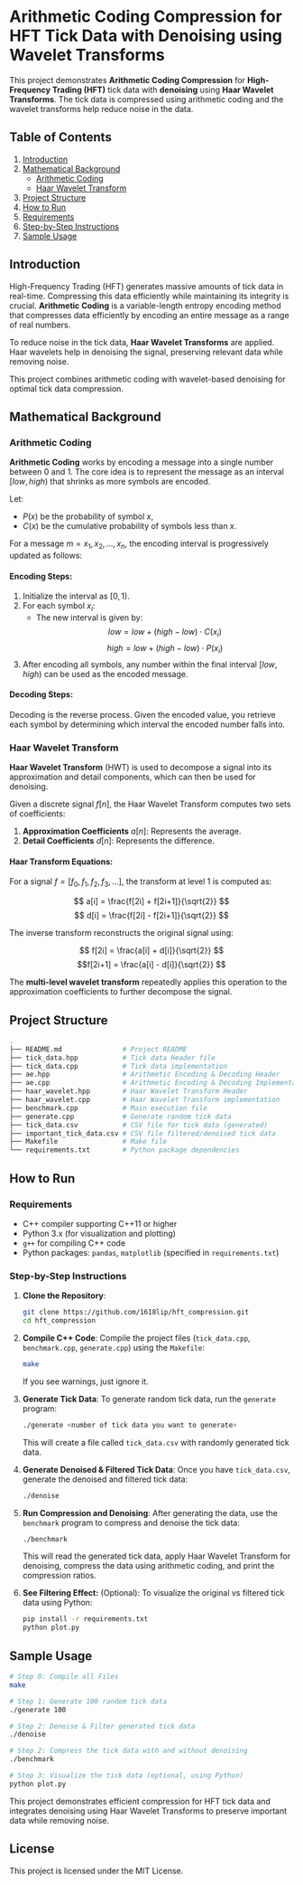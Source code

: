 # Arithmetic Coding Compression for HFT Tick Data with Denoising using Wavelet Transforms

This project demonstrates **Arithmetic Coding Compression** for **High-Frequency Trading (HFT)** tick data with **denoising** using **Haar Wavelet Transforms**. The tick data is compressed using arithmetic coding and the wavelet transforms help reduce noise in the data.

## Table of Contents
1. [Introduction](#introduction)
2. [Mathematical Background](#mathematical-background)
    - [Arithmetic Coding](#arithmetic-coding)
    - [Haar Wavelet Transform](#haar-wavelet-transform)
3. [Project Structure](#project-structure)
4. [How to Run](#how-to-run)
5. [Requirements](#requirements)
6. [Step-by-Step Instructions](#step-by-step-instructions)
7. [Sample Usage](#sample-usage)


## Introduction
High-Frequency Trading (HFT) generates massive amounts of tick data in real-time. Compressing this data efficiently while maintaining its integrity is crucial. **Arithmetic Coding** is a variable-length entropy encoding method that compresses data efficiently by encoding an entire message as a range of real numbers. 

To reduce noise in the tick data, **Haar Wavelet Transforms** are applied. Haar wavelets help in denoising the signal, preserving relevant data while removing noise.

This project combines arithmetic coding with wavelet-based denoising for optimal tick data compression.



## Mathematical Background

### Arithmetic Coding

**Arithmetic Coding** works by encoding a message into a single number between 0 and 1. The core idea is to represent the message as an interval $[low, high)$ that shrinks as more symbols are encoded.

Let:
- $P(x)$ be the probability of symbol $x$,
- $C(x)$ be the cumulative probability of symbols less than $x$.

For a message $m = x_1, x_2, \dots, x_n$, the encoding interval is progressively updated as follows:

#### Encoding Steps:
1. Initialize the interval as $[0, 1)$.
2. For each symbol $x_i$:
   - The new interval is given by:
     $$
     low = low + (high - low) \cdot C(x_i)
     $$
     $$
     high = low + (high - low) \cdot P(x_i)
     $$
3. After encoding all symbols, any number within the final interval $[low, high)$ can be used as the encoded message.

#### Decoding Steps:
Decoding is the reverse process. Given the encoded value, you retrieve each symbol by determining which interval the encoded number falls into.



### Haar Wavelet Transform

**Haar Wavelet Transform** (HWT) is used to decompose a signal into its approximation and detail components, which can then be used for denoising. 

Given a discrete signal $f[n]$, the Haar Wavelet Transform computes two sets of coefficients:
1. **Approximation Coefficients** $a[n]$: Represents the average.
2. **Detail Coefficients** $d[n]$: Represents the difference.

#### Haar Transform Equations:
For a signal $f = [f_0, f_1, f_2, f_3, \dots]$, the transform at level 1 is computed as:

$$
a[i] = \frac{f[2i] + f[2i+1]}{\sqrt{2}}
$$
$$
d[i] = \frac{f[2i] - f[2i+1]}{\sqrt{2}}
$$

The inverse transform reconstructs the original signal using:

$$
f[2i] = \frac{a[i] + d[i]}{\sqrt{2}}
$$
$$f[2i+1] = \frac{a[i] - d[i]}{\sqrt{2}}
$$

The **multi-level wavelet transform** repeatedly applies this operation to the approximation coefficients to further decompose the signal.


## Project Structure

```bash
.
├── README.md               # Project README
├── tick_data.hpp           # Tick data Header file
├── tick_data.cpp           # Tick data implementation
├── ae.hpp                  # Arithmetic Encoding & Decoding Header
├── ae.cpp                  # Arithmetic Encoding & Decoding Implementation
├── haar_wavelet.hpp        # Haar Wavelet Transform Header
├── haar_wavelet.cpp        # Haar Wavelet Transform implementation
├── benchmark.cpp           # Main execution file
├── generate.cpp            # Generate random tick data
├── tick_data.csv           # CSV file for tick data (generated)
├── important_tick_data.csv # CSV file filtered/denoised tick data
├── Makefile                # Make file 
└── requirements.txt        # Python package dependencies
```


## How to Run

### Requirements
- C++ compiler supporting C++11 or higher
- Python 3.x (for visualization and plotting)
- `g++` for compiling C++ code
- Python packages: `pandas`, `matplotlib` (specified in `requirements.txt`)

### Step-by-Step Instructions

1. **Clone the Repository**:
   ```bash
   git clone https://github.com/1618lip/hft_compression.git
   cd hft_compression
   ```

2. **Compile C++ Code**:
   Compile the project files (`tick_data.cpp`, `benchmark.cpp`, `generate.cpp`) using the `Makefile`:

   ```bash
   make
   ```
   If you see warnings, just ignore it. 

3. **Generate Tick Data**:
   To generate random tick data, run the `generate` program:

   ```bash
   ./generate <number of tick data you want to generate>
   ```

   This will create a file called `tick_data.csv` with randomly generated tick data.

4. **Generate Denoised & Filtered Tick Data**:
    Once you have `tick_data.csv`, generate the denoised and filtered tick data: 

    ```bash
    ./denoise 
    ```

5. **Run Compression and Denoising**:
   After generating the data, use the `benchmark` program to compress and denoise the tick data:

   ```bash
   ./benchmark
   ```

   This will read the generated tick data, apply Haar Wavelet Transform for denoising, compress the data using arithmetic coding, and print the compression ratios.

6. **See Filtering Effect:** (Optional):
   To visualize the original vs filtered tick data using Python:
   ```bash
   pip install -r requirements.txt
   python plot.py
   ```



## Sample Usage

```bash
# Step 0: Compile all Files
make

# Step 1: Generate 100 random tick data
./generate 100

# Step 2: Denoise & Filter generated tick data
./denoise

# Step 2: Compress the tick data with and without denoising
./benchmark

# Step 3: Visualize the tick data (optional, using Python)
python plot.py
```

This project demonstrates efficient compression for HFT tick data and integrates denoising using Haar Wavelet Transforms to preserve important data while removing noise.



## License
This project is licensed under the MIT License.
